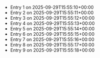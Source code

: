 - Entry 1 on 2025-09-29T15:55:10+00:00
- Entry 2 on 2025-09-29T15:55:11+00:00
- Entry 3 on 2025-09-29T15:55:12+00:00
- Entry 4 on 2025-09-29T15:55:13+00:00
- Entry 5 on 2025-09-29T15:55:14+00:00
- Entry 6 on 2025-09-29T15:55:15+00:00
- Entry 7 on 2025-09-29T15:55:16+00:00
- Entry 8 on 2025-09-29T15:55:17+00:00
- Entry 9 on 2025-09-29T15:55:18+00:00
